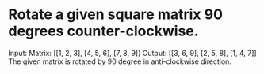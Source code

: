 # Rotate a given square matrix 90 degrees counter-clockwise.

Input:
Matrix:
 [[1, 2, 3],
 [4, 5, 6],
 [7, 8, 9]]
Output:
 [[3, 6, 9], 
 [2, 5, 8],
 [1, 4, 7]] 
The given matrix is rotated by 90 degree 
in anti-clockwise direction.
